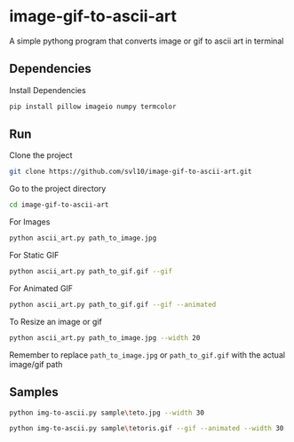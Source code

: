 # image-gif-to-ascii-art
A simple pythong program that converts image or gif to ascii art in terminal

## Dependencies

Install Dependencies

```bash
pip install pillow imageio numpy termcolor
```

## Run

Clone the project

```bash
git clone https://github.com/svl10/image-gif-to-ascii-art.git
```

Go to the project directory

```bash
cd image-gif-to-ascii-art
```

For Images

```bash
python ascii_art.py path_to_image.jpg
```

For Static GIF

```bash
python ascii_art.py path_to_gif.gif --gif

```
For Animated GIF

```bash
python ascii_art.py path_to_gif.gif --gif --animated

```
To Resize an image or gif

```bash
python ascii_art.py path_to_image.jpg --width 20

```
Remember to replace `path_to_image.jpg` or `path_to_gif.gif` with the actual image/gif path

## Samples

```bash
python img-to-ascii.py sample\teto.jpg --width 30

```
```bash
python img-to-ascii.py sample\tetoris.gif --gif --animated --width 30

```
